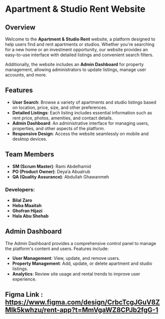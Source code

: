 # Apartment & Studio Rent Website

## Overview

Welcome to the **Apartment & Studio Rent** website, a platform designed to help users find and rent apartments or studios. Whether you're searching for a new home or an investment opportunity, our website provides an easy-to-use interface with detailed listings and convenient search filters.

Additionally, the website includes an **Admin Dashboard** for property management, allowing administrators to update listings, manage user accounts, and more.

## Features

- **User Search**: Browse a variety of apartments and studio listings based on location, price, size, and other preferences.
- **Detailed Listings**: Each listing includes essential information such as rent price, photos, amenities, and contact details.
- **Admin Dashboard**: An administrative interface for managing users, properties, and other aspects of the platform.
- **Responsive Design**: Access the website seamlessly on mobile and desktop devices.

## Team Members

- **SM (Scrum Master)**: Rami Abdelhamid
- **PO (Product Owner)**: Deya’a Abualrub
- **QA (Quality Assurance)**: Abdullah Ghawanmeh

### Developers:

- **Bilal Zaro**
- **Heba Maaitah**
- **Ghofran Hijazi**
- **Hala Abu Shehab**

## Admin Dashboard

The Admin Dashboard provides a comprehensive control panel to manage the platform's content and users. Features include:

- **User Management**: View, update, and remove users.
- **Property Management**: Add, update, or delete apartment and studio listings.
- **Analytics**: Review site usage and rental trends to improve user experience.

## Figma Link : https://www.figma.com/design/CrbcTcgJGuV8ZMIk5kwhzu/rent-app?t=MmVgaWZ8CPJb2fgG-1
